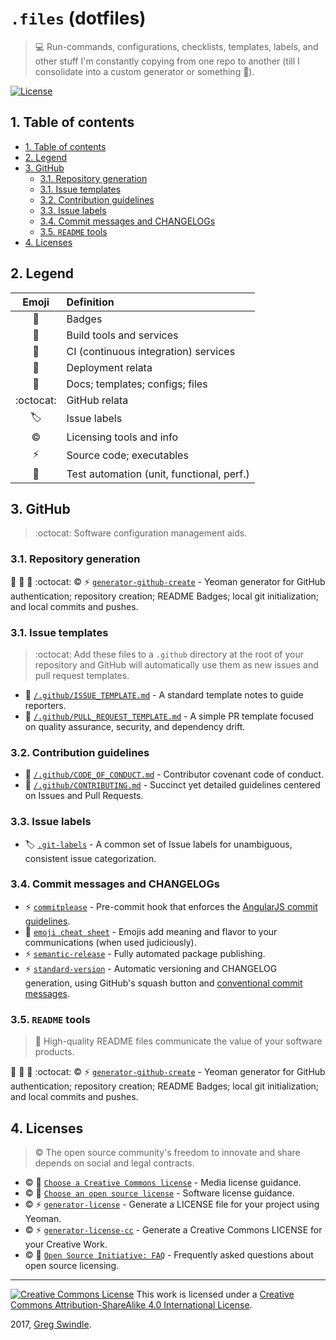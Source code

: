 # `.files` (dotfiles)
> :computer: Run-commands, configurations, checklists, templates, labels, and other stuff I'm constantly copying from one repo to another (till I consolidate into a custom generator or something :triumph:).

[![License][license-badge]][license-url]

## 1. Table of contents
<!-- TOC depthFrom:2 depthTo:6 withLinks:1 updateOnSave:1 orderedList:0 -->

- [1. Table of contents](#1-table-of-contents)
- [2. Legend](#2-legend)
- [3. GitHub](#3-github)
	- [3.1. Repository generation](#31-repository-generation)
	- [3.1. Issue templates](#31-issue-templates)
	- [3.2. Contribution guidelines](#32-contribution-guidelines)
	- [3.3. Issue labels](#33-issue-labels)
	- [3.4. Commit messages and CHANGELOGs](#34-commit-messages-and-changelogs)
	- [3.5. `README` tools](#35-readme-tools)
- [4. Licenses](#4-licenses)

<!-- /TOC -->
## 2. Legend

| Emoji | Definition |
|:-----:|:-----------|
| :name_badge: | Badges |
| :construction: | Build tools and services |
| :repeat: | CI (continuous integration) services |
| :rocket: | Deployment relata |
| :page_facing_up: | Docs; templates; configs; files |
| :octocat: | GitHub relata |
| 🏷️    | Issue labels |
| :copyright: | Licensing tools and info |
| :zap: | Source code; executables |
| :100: | Test automation (unit, functional, perf.) |

## 3. GitHub

> :octocat: Software configuration management aids.

### 3.1. Repository generation

:name_badge: :construction: :page_facing_up: :octocat: :copyright: :zap: [`generator-github-create`][generator-github-create-url] - Yeoman generator for GitHub authentication; repository creation; README Badges; local git initialization; and local commits and pushes.

### 3.1. Issue templates

> :octocat: Add these files to a `.github` directory at the root of your repository and GitHub will automatically use them as new issues and pull request templates.

* :page_facing_up: [`/.github/ISSUE_TEMPLATE.md`][issue-template-url] - A standard template notes to guide reporters.
* :page_facing_up: [`/.github/PULL_REQUEST_TEMPLATE.md`][pr-template-url] - A simple PR template focused on quality assurance, security, and dependency drift.

### 3.2. Contribution guidelines

* :page_facing_up: [`/.github/CODE_OF_CONDUCT.md`][coc-url] - Contributor covenant code of conduct.
* :page_facing_up: [`/.github/CONTRIBUTING.md`][contributing-url] - Succinct yet detailed guidelines centered on Issues and Pull Requests.

### 3.3. Issue labels

* 🏷️  [`.git-labels`][git-labels-url] - A common set of Issue labels for unambiguous, consistent issue categorization.

### 3.4. Commit messages and CHANGELOGs

* :zap: [`commitplease`][commitplease-url] - Pre-commit hook that enforces the [AngularJS commit guidelines][angularjs-commit-guidelines-url].
* :page_facing_up: [`emoji cheat sheet`][emoji-cheat-sheet-url] - Emojis add meaning and flavor to your communications (when used judiciously).
* :zap: [`semantic-release`][semantic-release-url] - Fully automated package publishing.
* :zap: [`standard-version`][standard-version-url] - Automatic versioning and CHANGELOG generation, using GitHub's squash button and [conventional commit messages][conventional-commits-url].

### 3.5. `README` tools

> :page_facing_up: High-quality README files communicate the value of your software products.

:name_badge: :construction: :page_facing_up: :octocat: :copyright: :zap: [`generator-github-create`][generator-github-create-url] - Yeoman generator for GitHub authentication; repository creation; README Badges; local git initialization; and local commits and pushes.



## 4. Licenses

> :copyright: The open source community's freedom to innovate and share depends on social and legal contracts.

* :copyright: :page_facing_up: [`Choose a Creative Commons license`][choose-ccl-url] - Media license guidance.
* :copyright: :page_facing_up: [`Choose an open source license`][choose-osl-url] - Software license guidance.
* :copyright: :zap: [`generator-license`][generator-license-url] - Generate a LICENSE file for your project using Yeoman.
* :copyright: :zap: [`generator-license-cc`][generator-license-cc-url] - Generate a Creative Commons LICENSE for your Creative Work.
* :copyright: :page_facing_up: [`Open Source Initiative: FAQ`][osi-faq-url] - Frequently asked questions about open source licensing.


---

<a rel="license" href="http://creativecommons.org/licenses/by-sa/4.0/"><img alt="Creative Commons License" style="border-width:0" src="https://i.creativecommons.org/l/by-sa/4.0/88x31.png" /></a> This work is licensed under a <a rel="license" href="http://creativecommons.org/licenses/by-sa/4.0/">Creative Commons Attribution-ShareAlike 4.0 International License</a>.

2017, [Greg Swindle][author-url].

[generator-github-create-url]: https://github.com/trainerbill/generator-github-create
[angularjs-commit-guidelines-url]: https://github.com/angular/angular.js/blob/master/CONTRIBUTING.md#commit
[author-url]: https://github.com/gregswindle
[choose-ccl-url]: https://creativecommons.org/share-your-work/
[choose-osl-url]: https://choosealicense.com
[coc-url]: .github/CODE_OF_CONDUCT.md
[commitplease-url]: https://github.com/jzaefferer/commitplease
[contributing-url]: .github/CONTRIBUTING.md
[conventional-commits-url]: https://conventionalcommits.org/
[emoji-cheat-sheet-url]: https://www.webpagefx.com/tools/emoji-cheat-sheet/
[generator-license-cc-url]: https://github.com/ek9/generator-license-cc
[generator-license-url]: https://github.com/jozefizso/generator-license
[git-labels-url]: .git-labels/README.md
[issue-template-url]: .github/ISSUE_TEMPLATE.md
[license-badge]: https://i.creativecommons.org/l/by-sa/4.0/80x15.png
[license-url]: ./LICENSE
[osi-faq-url]: https://opensource.org/faq
[pr-template-url]: .github/PULL_REQUEST_TEMPLATE.md
[semantic-release-url]: https://github.com/semantic-release/semantic-release
[standard-version-url]: https://github.com/conventional-changelog/standard-version
